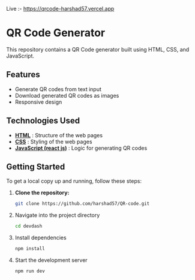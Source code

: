 Live :- https://qrcode-harshad57.vercel.app
# QR Code Generator

This repository contains a QR Code generator built using HTML, CSS, and JavaScript.

## Features

- Generate QR codes from text input
- Download generated QR codes as images
- Responsive design

## Technologies Used

- **[HTML](index.html)** : Structure of the web pages
- **[CSS](src/index.css)** : Styling of the web pages
- **[JavaScript (react js)](src/App.jsx)** : Logic for generating QR codes

## Getting Started

To get a local copy up and running, follow these steps:

1. **Clone the repository:**
   ```bash
   git clone https://github.com/harshad57/QR-code.git

2. Navigate into the project directory
   ```bash
   cd devdash

3. Install dependencies
   ```bash 
   npm install

4. Start the development server
   ```bash
   npm run dev

